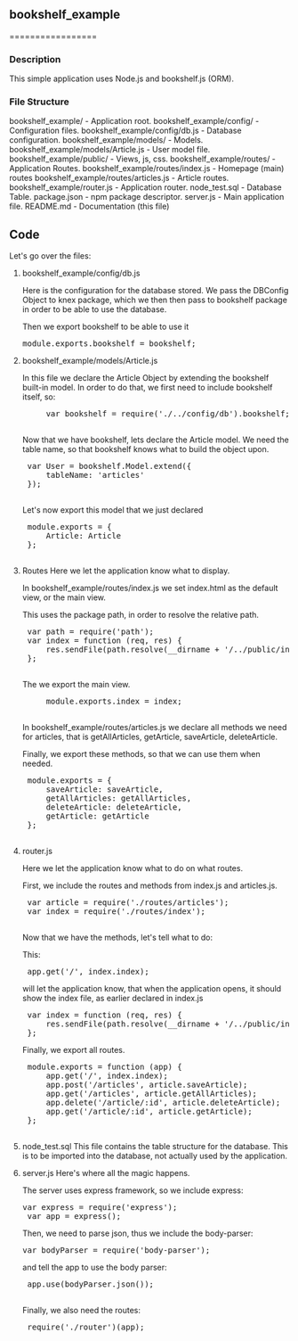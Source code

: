 ## bookshelf_example
=================
### Description
This simple application uses Node.js and bookshelf.js (ORM).

### File Structure
bookshelf_example/                 	- Application root.
bookshelf_example/config/          	- Configuration files.
bookshelf_example/config/db.js     	- Database configuration.
bookshelf_example/models/          	- Models.
bookshelf_example/models/Article.js	- User model file.
bookshelf_example/public/          	- Views, js, css. 
bookshelf_example/routes/          	- Application Routes.
bookshelf_example/routes/index.js  	- Homepage (main) routes 
bookshelf_example/routes/articles.js  	- Article routes.
bookshelf_example/router.js        	- Application router.
node_test.sql                       - Database Table.
package.json                        - npm package descriptor.
server.js                           - Main application file.
README.md                           - Documentation (this file)



## Code
Let's go over the files:

1. bookshelf_example/config/db.js

	Here is the configuration for the database stored. 
    We pass the DBConfig Object to knex package, which we then then pass to bookshelf package in order to be able to use the database.
    
    Then we export bookshelf to be able to use it
    <pre>module.exports.bookshelf = bookshelf;</pre>

2. bookshelf_example/models/Article.js

	In this file we declare the Article Object by extending the bookshelf built-in model. In order to do that, we first need to include bookshelf itself, so:
    
    <pre>
    	var bookshelf = require('./../config/db').bookshelf;
	</pre>
    
    Now that we have bookshelf, lets declare the Article model. We need the table name, so that bookshelf knows what to build the object upon.
    
    <pre>
    var User = bookshelf.Model.extend({
        tableName: 'articles'
    });
    </pre>

	Let's now export this model that we just declared
    
    <pre>
    module.exports = {
        Article: Article
    }; 
    </pre>
    
   
3. Routes
	Here we let the application know what to display.
    
    In bookshelf_example/routes/index.js we set index.html as the default view, or the main view. 
    
    This uses the package path, in order to resolve the relative path.
    <pre>
    var path = require('path');
    var index = function (req, res) {
        res.sendFile(path.resolve(__dirname + '/../public/index.html'));
    };
	</pre>
	
    The we export the main view.
    <pre>
    	module.exports.index = index;
    </pre>
    
	
    In bookshelf_example/routes/articles.js we declare all methods we need for articles, that is getAllArticles, getArticle, saveArticle, deleteArticle. 
    
    Finally, we export these methods, so that we can use them when needed.
    <pre>
    module.exports = {
        saveArticle: saveArticle,
        getAllArticles: getAllArticles,
        deleteArticle: deleteArticle,
        getArticle: getArticle
    };
    </pre>


4. router.js

	Here we let the application know what to do on what routes.
    
    First, we include the routes and methods from index.js and articles.js.
    
    <pre>
    var article = require('./routes/articles');
    var index = require('./routes/index');
    </pre>
    
    Now that we have the methods, let's tell what to do:
    
    This:
    <pre>
    app.get('/', index.index);</pre>
    will let the application know, that when the application opens, it should show the index file, as earlier declared in index.js
    <pre>
    var index = function (req, res) {
        res.sendFile(path.resolve(__dirname + '/../public/index.html'));
    };</pre>
    
    Finally, we export all routes. 
    <pre>
    module.exports = function (app) {
        app.get('/', index.index);
        app.post('/articles', article.saveArticle);
        app.get('/articles', article.getAllArticles);
        app.delete('/article/:id', article.deleteArticle);
        app.get('/article/:id', article.getArticle);
    };
    </pre>
    
5. node_test.sql
	This file contains the table structure for the database. This is to be imported into the database, not actually used by the application.
    
6. server.js
	Here's where all the magic happens.
    
    The server uses express framework, so we include express:
    <pre>var express = require('express');
    var app = express();</pre>
    
    Then, we need to parse json, thus we include the body-parser:
    <pre>var bodyParser = require('body-parser');</pre>
    
    and tell the app to use the body parser:
    <pre>
    app.use(bodyParser.json());
    </pre>
    
    Finally, we also need the routes:
    <pre>
    require('./router')(app);</pre>
    